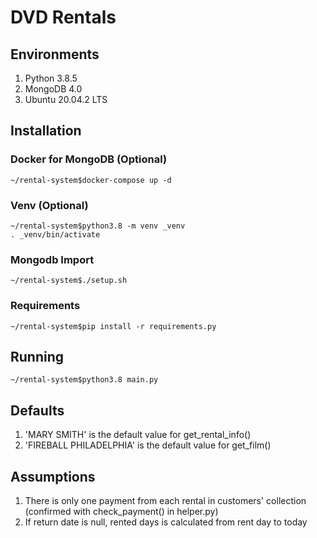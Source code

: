 # DVD Rentals

## Environments
1. Python 3.8.5
1. MongoDB 4.0
1. Ubuntu 20.04.2 LTS

## Installation

### Docker for MongoDB (Optional)
```
~/rental-system$docker-compose up -d
```
### Venv (Optional)
```
~/rental-system$python3.8 -m venv _venv
. _venv/bin/activate
```
### Mongodb Import
```
~/rental-system$./setup.sh
```
### Requirements
```
~/rental-system$pip install -r requirements.py
```

## Running
```
~/rental-system$python3.8 main.py
```

## Defaults
1. 'MARY SMITH' is the default value for get_rental_info()
1. 'FIREBALL PHILADELPHIA' is the default value for get_film()

## Assumptions
1. There is only one payment from each rental in customers' collection
(confirmed with check_payment() in helper.py)
1. If return date is null, rented days is calculated from rent day to today

